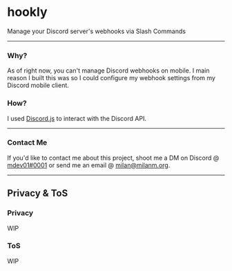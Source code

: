 # hookly
Manage your Discord server's webhooks via Slash Commands

---
### Why?
As of right now, you can't manage Discord webhooks on mobile. I main reason I built this was so I could configure my webhook settings from my Discord mobile client.
### How?
I used [Discord.js](https://discord.js.org) to interact with the Discord API.

---
### Contact Me
If you'd like to contact me about this project, shoot me a DM on Discord @ [mdev01#0001](https://discord.com/users/423203831971708958) or send me an email @ [milan@milanm.org](mailto:milan@milanm.org).

---
## Privacy & ToS
### Privacy
WIP
### ToS
WIP
